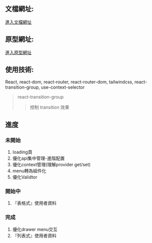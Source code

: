## 文檔網址: 
[進入文檔網址](https://hackmd.io/KLfkOiHeQSKbyAsXW783qQ?view)

## 原型網址:
[進入原型網址](https://www.figma.com/proto/pkCVS02nlmputhnsyDmk1Y/l8-upgrade?node-id=709%3A29&scaling=contain&page-id=709%3A12&starting-point-node-id=709%3A29&show-proto-sidebar=1)

## 使用技術:
React, react-dom, react-router, react-router-dom, tailwindcss, react-transition-group, use-context-selector

> react-transition-group
>> 控制 transition 效果

## 進度

### 未開始

1. loading頁
2. 優化api集中管理-進階配置 
3. 優化context管理(理解provider get/set)
4. menu轉為組件化
5. 優化Validtor

### 開始中

1. 『表格式』使用者資料

### 完成

1. 優化drawer menu交互
2. 『列表式』使用者資料


